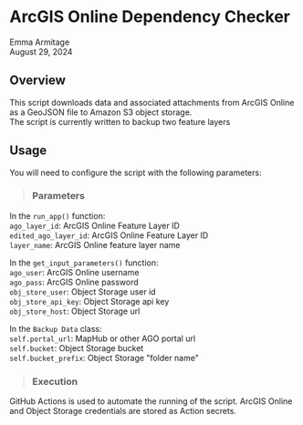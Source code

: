 # ArcGIS Online Dependency Checker
Emma Armitage\
August 29, 2024

## Overview
This script downloads data and associated attachments from ArcGIS Online as a GeoJSON file to Amazon S3 object storage.\
The script is currently written to backup two feature layers 

## Usage
You will need to configure the script with the following parameters:

> ### Parameters
In the `run_app()` function:\
`ago_layer_id`: ArcGIS Online Feature Layer ID\
`edited_ago_layer_id`: ArcGIS Online Feature Layer ID\
`layer_name`: ArcGIS Online feature layer name

In the `get_input_parameters()` function:\
`ago_user`: ArcGIS Online username\
`ago_pass`: ArcGIS Online password\
`obj_store_user`: Object Storage user id\
`obj_store_api_key`: Object Storage api key\
`obj_store_host`: Object Storage url

In the `Backup Data` class:\
`self.portal_url`: MapHub or other AGO portal url\
`self.bucket`: Object Storage bucket\
`self.bucket_prefix`: Object Storage "folder name"

> ### Execution
GitHub Actions is used to automate the running of the script. ArcGIS Online and Object Storage credentials are stored as Action secrets. 


